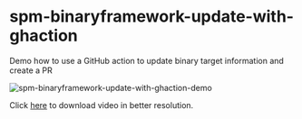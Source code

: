 # spm-binaryframework-update-with-ghaction
Demo how to use a GitHub action to update binary target information and create a PR

![spm-binaryframework-update-with-ghaction-demo](https://user-images.githubusercontent.com/4176826/109708434-429b3480-7b50-11eb-841b-16474b00ad9d.gif)

Click [here](https://user-images.githubusercontent.com/4176826/109707784-6d38bd80-7b4f-11eb-97ed-02509cf4c0ef.mov) to download video in better resolution.
